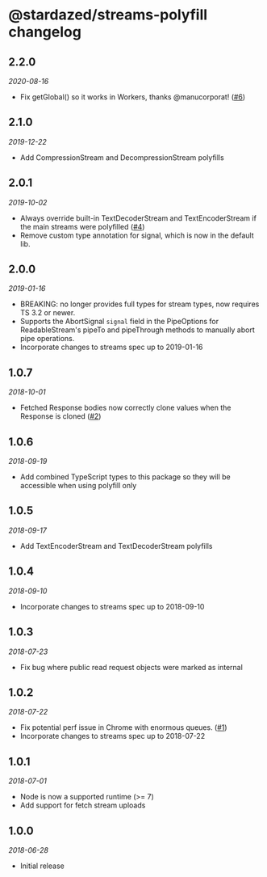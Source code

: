# @stardazed/streams-polyfill changelog

## 2.2.0
_2020-08-16_
* Fix getGlobal() so it works in Workers, thanks @manucorporat! ([#6](https://github.com/stardazed/sd-streams/pull/6))

## 2.1.0
_2019-12-22_
* Add CompressionStream and DecompressionStream polyfills

## 2.0.1
_2019-10-02_
* Always override built-in TextDecoderStream and TextEncoderStream if the main streams were polyfilled ([#4](https://github.com/stardazed/sd-streams/issues/4))
* Remove custom type annotation for signal, which is now in the default lib.

## 2.0.0
_2019-01-16_
* BREAKING: no longer provides full types for stream types, now requires TS 3.2 or newer.
* Supports the AbortSignal `signal` field in the PipeOptions for ReadableStream's pipeTo and pipeThrough methods to manually
  abort pipe operations.
* Incorporate changes to streams spec up to 2019-01-16

## 1.0.7
_2018-10-01_
* Fetched Response bodies now correctly clone values when the Response is cloned ([#2](https://github.com/stardazed/sd-streams/issues/2))

## 1.0.6
_2018-09-19_
* Add combined TypeScript types to this package so they will be accessible when using polyfill only

## 1.0.5
_2018-09-17_
* Add TextEncoderStream and TextDecoderStream polyfills

## 1.0.4
_2018-09-10_
* Incorporate changes to streams spec up to 2018-09-10

## 1.0.3
_2018-07-23_
* Fix bug where public read request objects were marked as internal

## 1.0.2
_2018-07-22_
* Fix potential perf issue in Chrome with enormous queues. ([#1](https://github.com/stardazed/sd-streams/issues/1))
* Incorporate changes to streams spec up to 2018-07-22

## 1.0.1
_2018-07-01_
* Node is now a supported runtime (>= 7)
* Add support for fetch stream uploads

## 1.0.0
_2018-06-28_
* Initial release
